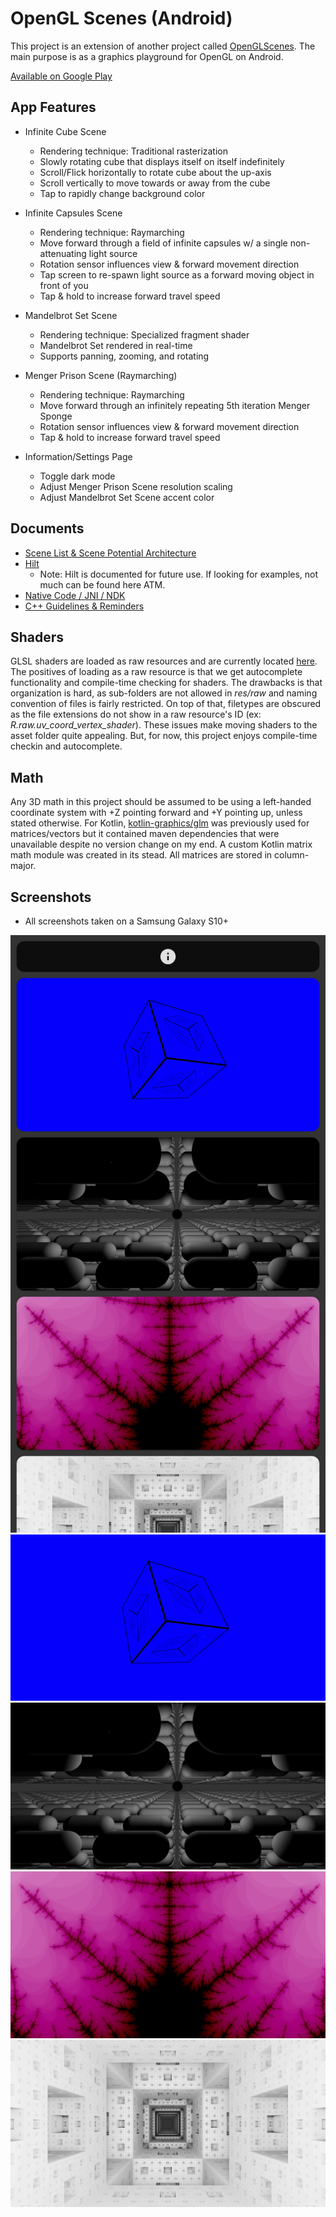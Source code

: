 # OpenGL Scenes (Android)

This project is an extension of another project called [OpenGLScenes](https://github.com/Lucodivo/OpenGLScenes). The main purpose is as a graphics playground for OpenGL on Android. 

[Available on Google Play](https://play.google.com/store/apps/details?id=com.inasweaterpoorlyknit.learnopengl_androidport)

## App Features
- Infinite Cube Scene
	- Rendering technique: Traditional rasterization
	- Slowly rotating cube that displays itself on itself indefinitely
	- Scroll/Flick horizontally to rotate cube about the up-axis
	- Scroll vertically to move towards or away from the cube
	- Tap to rapidly change background color

- Infinite Capsules Scene
	- Rendering technique: Raymarching
	- Move forward through a field of infinite capsules w/ a single non-attenuating light source
	- Rotation sensor influences view & forward movement direction
	- Tap screen to re-spawn light source as a forward moving object in front of you
	- Tap & hold to increase forward travel speed

- Mandelbrot Set Scene
	- Rendering technique: Specialized fragment shader
	- Mandelbrot Set rendered in real-time
	- Supports panning, zooming, and rotating

- Menger Prison Scene (Raymarching)
	- Rendering technique: Raymarching
	- Move forward through an infinitely repeating 5th iteration Menger Sponge
	- Rotation sensor influences view & forward movement direction
	- Tap & hold to increase forward travel speed

- Information/Settings Page
	- Toggle dark mode
	- Adjust Menger Prison Scene resolution scaling
	- Adjust Mandelbrot Set Scene accent color

## Documents
- [Scene List & Scene Potential Architecture](SceneListAndScenePotentialArchitecture.md)
- [Hilt](app/src/main/java/com/inasweaterpoorlyknit/learnopengl_androidport/di/Hilt.md)
  - Note: Hilt is documented for future use. If looking for examples, not much can be found here ATM.
- [Native Code / JNI / NDK](app/src/main/cpp/AndroidNativeCode.md)
- [C++ Guidelines & Reminders](app/src/main/cpp/CppGuidelinesAndReminders.md)

## Shaders
GLSL shaders are loaded as raw resources and are currently located [here](app/src/main/res/raw). 
The positives of loading as a raw resource is that we get autocomplete functionality and compile-time checking for shaders. 
The drawbacks is that organization is hard, as sub-folders are not allowed in *res/raw* and naming convention of files is fairly restricted. 
On top of that, filetypes are obscured as the file extensions do not show in a raw resource's ID (ex: *R.raw.uv_coord_vertex_shader*). 
These issues make moving shaders to the asset folder quite appealing. But, for now, this project enjoys compile-time checkin and autocomplete.

## Math
Any 3D math in this project should be assumed to be using a left-handed coordinate system with +Z pointing forward and +Y pointing up, unless stated otherwise.
For Kotlin, [kotlin-graphics/glm](https://github.com/kotlin-graphics/glm) was previously used for matrices/vectors but it contained maven dependencies that were unavailable despite no version change on my end. A custom Kotlin matrix math module was created in its stead.
All matrices are stored in column-major.

## Screenshots

- All screenshots taken on a Samsung Galaxy S10+

![Scene List](https://github.com/Lucodivo/RepoSampleImages/blob/master/OpenGLScenes/Android/SceneList.png)
![Infinite Cube Scene](https://github.com/Lucodivo/RepoSampleImages/blob/master/OpenGLScenes/Android/InfiniteCube.png)
![Infinite Capsules Scene](https://github.com/Lucodivo/RepoSampleImages/blob/master/OpenGLScenes/Android/InfiniteCapsules.png)
![Mandelbrot Scene](https://github.com/Lucodivo/RepoSampleImages/blob/master/OpenGLScenes/Android/Mandelbrot.png)
![MengerPrison Scene](https://github.com/Lucodivo/RepoSampleImages/blob/master/OpenGLScenes/Android/MengerPrison.png)
